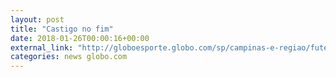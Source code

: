 ```yaml
---
layout: post
title: "Castigo no fim"
date: 2018-01-26T00:00:16+00:00
external_link: "http://globoesporte.globo.com/sp/campinas-e-regiao/futebol/campeonato-paulista/jogo/25-01-2018/ponte-preta-santos/"
categories: news globo.com
---
```

